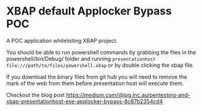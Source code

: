 # XBAP default Applocker Bypass POC
A POC application whitelisting XBAP project. 

You should be able to run powershell commands by grabbing the files in the powershell/bin/Debug/ folder and running `presentationhost file:///path/to/files/powershell.xbap` or by double clicking the xbap file.

If you download the binary files from git hub you will need to remove the mark of the web from them before presentation host will execute them.

Checkout the blog post https://medium.com/@jpg.inc.au/pentesting-and-xbap-presentationhost-exe-applocker-bypass-8c87b2354cd4 

